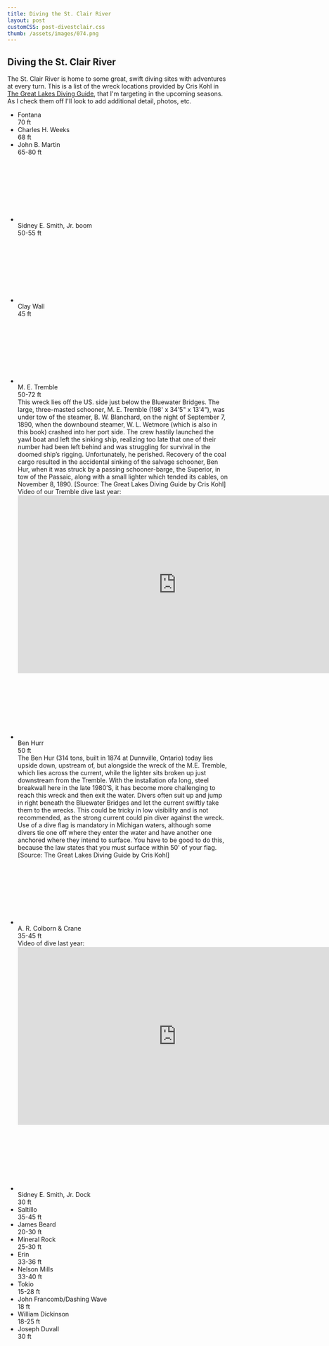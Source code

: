 ```yaml
---
title: Diving the St. Clair River
layout: post
customCSS: post-divestclair.css
thumb: /assets/images/074.png
---
```

<script type="text/javascript">
  $(document).ready
    // Malibu
    var iconSets = ['sprite.svg', 'marketing/sprite.svg']
    iconSets.map(function(file){
    $('<div>').load('https://www.herokucdn.com/malibu/latest/' + file, function() {
      $("body").append($(this).html());
    });

    $("#select-plan").change(function() {
      if ($("#select-plan option[value='2']").attr('selected')) {
        alert('Ciao monde');
      }
    });
  });
</script>

<style>
  .ft:after {
    content: ' ft';
  }
</style>

<div class="article-header">
</div>

<article class="w-100 mw9 tc">
  <h1 id="fittext_2">Diving the St. Clair River</h1>
  <!-- <h3 id="fittext_3"> Then open sourcing the codebase</h3> -->

  <script type="text/javascript">
    $("#fittext_2").fitText(.7, { minFontSize: '42px', maxFontSize: '100px' });
    $("#fittext_3").fitText(1, { minFontSize: '16px', maxFontSize: '32px' });
  </script>

  <div class="f3 lh-copy measure-wide center mb3">
    The St. Clair River is home to some great, swift diving sites with adventures at every turn. This is a list of the wreck locations provided by Cris Kohl in <a href="https://www.amazon.com/Great-Lakes-Diving-Guide-Second/dp/0967997690/ref=sr_1_2?ie=UTF8&qid=1529693176&sr=8-2&keywords=The+Great+Lakes+Diving+Guide" target="_blank">The Great Lakes Diving Guide</a>, that I'm targeting in the upcoming seasons. As I check them off I'll look to add additional detail, photos, etc.
  </div>

  <ul class="list pa0 ma0 mw7 tl center">
    <li class="bb b--light-gray pv2 flex lh-copy dark-gray">
      <div class="w2 h2 mr3 br1 b--light-gray tc mr1 ba"></div>
      <div class="flex-auto">
        <div class="f4 lh-title near-black">Fontana</div>
        <div class="ft">70</div>
      </div>
    </li>
    <li class="bb b--light-gray pv2 flex lh-copy dark-gray">
      <div class="w2 h2 mr3 br1 b--light-gray tc mr1 ba"></div>
      <div class="flex-auto">
        <div class="f4 lh-title near-black">Charles H. Weeks</div>
        <div class="ft">68</div>
      </div>
    </li>
    <li class="bb b--light-gray pv2 flex lh-copy dark-gray">
      <div class="w2 h2 mr3 br1 b--light-gray tc mr1 ba"></div>
      <div class="flex-auto">
        <div class="f4 lh-title near-black">John B. Martin</div>
        <div class="ft">65-80</div>
      </div>
    </li>
    <li class="bb b--light-gray pv2 flex lh-copy dark-gray">
      <div class="mr3">
        <svg class="br1 b--light-gray ba h2 w2 pa2" alt="">
					<use xmlns:xlink="http://www.w3.org/1999/xlink" xlink:href="#edit-reject-16"></use>
				</svg>
      </div>
      <div class="flex-auto">
        <div class="f4 lh-title near-black">Sidney E. Smith, Jr. boom</div>
        <div class="ft">50-55</div>
      </div>
    </li>
    <li class="bb b--light-gray pv2 flex lh-copy dark-gray">
      <div class="mr3">
        <svg class="br1 b--light-gray ba h2 w2 pa2" alt="">
					<use xmlns:xlink="http://www.w3.org/1999/xlink" xlink:href="#edit-reject-16"></use>
				</svg>
      </div>
      <div class="flex-auto">
        <div class="f4 lh-title near-black">Clay Wall</div>
        <div class="ft">45</div>
      </div>
    </li>
    <li class="bb b--light-gray pv2 flex lh-copy dark-gray">
      <div class="mr3">
        <svg class="br1 b--light-gray ba h2 w2 pa2" alt="">
					<use xmlns:xlink="http://www.w3.org/1999/xlink" xlink:href="#edit-reject-16"></use>
				</svg>
      </div>
      <div class="">
        <div class="f4 lh-title near-black">M. E. Tremble</div>
        <div class="ft">50-72</div>
        <div class="">This wreck lies off the US. side just below the Bluewater Bridges. The large, three-masted schooner, M. E. Tremble (198' x 34’5" x 13'4”), was under tow of the steamer, B. W. Blanchard, on the night of September 7, 1890, when the downbound steamer, W. L. Wetmore (which is also in this book) crashed into her port side. The crew hastily launched the yawl boat and left the sinking ship, realizing too late that one of their number had been left behind and was struggling for survival in the doomed ship’s rigging. Unfortunately, he perished. Recovery of the coal cargo resulted in the accidental sinking of the salvage schooner, Ben Hur, when it was struck by a passing schooner-barge, the Superior, in tow of the Passaic, along with a small lighter which tended its cables, on November 8, 1890. [Source: The Great Lakes Diving Guide by Cris Kohl]</div>
        <div class="mv2 b">Video of our Tremble dive last year:</div>
        <div class="mv3">
          <iframe width="720" height="405" src="https://www.youtube.com/embed/7Fd2rQ_RTrE" frameborder="0" allow="autoplay; encrypted-media" allowfullscreen></iframe>
        </div>
      </div>
    </li>
    <li class="bb b--light-gray pv2 flex lh-copy dark-gray">
      <div class="mr3">
        <svg class="br1 b--light-gray ba h2 w2 pa2" alt="">
					<use xmlns:xlink="http://www.w3.org/1999/xlink" xlink:href="#edit-reject-16"></use>
				</svg>
      </div>
      <div class="flex-auto">
        <div class="f4 lh-title near-black">Ben Hurr</div>
        <div class="ft">50</div>
        <div class="">The Ben Hur (314 tons, built in 1874 at Dunnville, Ontario) today lies upside down, upstream of, but alongside the wreck of the M.E. Tremble, which lies across the current, while the lighter sits broken up just downstream from the Tremble. With the installation ofa long, steel breakwall here in the late 1980’S, it has become more challenging to reach this wreck and then exit the water. Divers often suit up and jump in right beneath the Bluewater Bridges and let the current swiftly take them to the wrecks. This could be tricky in low visibility and is not recommended, as the strong current could pin diver against the wreck. Use of a dive flag is mandatory in Michigan waters, although some divers tie one off where they enter the water and have another one anchored where they intend to surface. You have to be good to do this, because the law states that you must surface within 50' of your flag.[Source: The Great Lakes Diving Guide by Cris Kohl]</div>
      </div>
    </li>
    <li class="bb b--light-gray pv2 flex lh-copy dark-gray">
      <div class="mr3">
        <svg class="br1 b--light-gray ba h2 w2 pa2" alt="">
					<use xmlns:xlink="http://www.w3.org/1999/xlink" xlink:href="#edit-reject-16"></use>
				</svg>
      </div>
      <div class="flex-auto">
        <div class="f4 lh-title near-black">A. R. Colborn & Crane</div>
        <div class="ft">35-45</div>
        <div class="mv3 b">Video of dive last year:</div>
        <div class="mv3">
          <iframe width="720" height="405" src="https://www.youtube.com/embed/0D54G9sVoOc" frameborder="0" allow="autoplay; encrypted-media" allowfullscreen></iframe>
        </div>
      </div>
    </li>
    <li class="bb b--light-gray pv2 flex lh-copy dark-gray">
      <div class="mr3">
        <svg class="br1 b--light-gray ba h2 w2 pa2" alt="">
					<use xmlns:xlink="http://www.w3.org/1999/xlink" xlink:href="#edit-reject-16"></use>
				</svg>
      </div>
      <div class="flex-auto">
        <div class="f4 lh-title near-black">Sidney E. Smith, Jr. Dock</div>
        <div class="ft">30</div>
      </div>
    </li>
    <li class="bb b--light-gray pv2 flex lh-copy dark-gray">
      <div class="w2 h2 mr3 br1 b--light-gray tc mr1 ba"></div>
      <div class="flex-auto">
        <div class="f4 lh-title near-black">Saltillo</div>
        <div class="ft">35-45</div>
      </div>
    </li>
    <li class="bb b--light-gray pv2 flex lh-copy dark-gray">
      <div class="w2 h2 mr3 br1 b--light-gray tc mr1 ba"></div>
      <div class="flex-auto">
        <div class="f4 lh-title near-black">James Beard</div>
        <div class="ft">20-30</div>
      </div>
    </li>
    <li class="bb b--light-gray pv2 flex lh-copy dark-gray">
      <div class="w2 h2 mr3 br1 b--light-gray tc mr1 ba"></div>
      <div class="flex-auto">
        <div class="f4 lh-title near-black">Mineral Rock</div>
        <div class="ft">25-30</div>
      </div>
    </li>
    <li class="bb b--light-gray pv2 flex lh-copy dark-gray">
      <div class="w2 h2 mr3 br1 b--light-gray tc mr1 ba"></div>
      <div class="flex-auto">
        <div class="f4 lh-title near-black">Erin</div>
        <div class="ft">33-36</div>
      </div>
    </li>
    <li class="bb b--light-gray pv2 flex lh-copy dark-gray">
      <div class="w2 h2 mr3 br1 b--light-gray tc mr1 ba"></div>
      <div class="flex-auto">
        <div class="f4 lh-title near-black">Nelson Mills</div>
        <div class="ft">33-40</div>
      </div>
    </li>
    <li class="bb b--light-gray pv2 flex lh-copy dark-gray">
      <div class="w2 h2 mr3 br1 b--light-gray tc mr1 ba"></div>
      <div class="flex-auto">
        <div class="f4 lh-title near-black">Tokio</div>
        <div class="ft">15-28</div>
      </div>
    </li>
    <li class="bb b--light-gray pv2 flex lh-copy dark-gray">
      <div class="w2 h2 mr3 br1 b--light-gray tc mr1 ba"></div>
      <div class="flex-auto">
        <div class="f4 lh-title near-black">John Francomb/Dashing Wave</div>
        <div class="ft">18</div>
      </div>
    </li>
    <li class="bb b--light-gray pv2 flex lh-copy dark-gray">
      <div class="w2 h2 mr3 br1 b--light-gray tc mr1 ba"></div>
      <div class="flex-auto">
        <div class="f4 lh-title near-black">William Dickinson</div>
        <div class="ft">18-25</div>
      </div>
    </li>
    <li class="bb b--light-gray pv2 flex lh-copy dark-gray">
      <div class="w2 h2 mr3 br1 b--light-gray tc mr1 ba"></div>
      <div class="flex-auto">
        <div class="f4 lh-title near-black">Joseph Duvall</div>
        <div class="ft">30</div>
      </div>
    </li>
  </ul>

</article>
